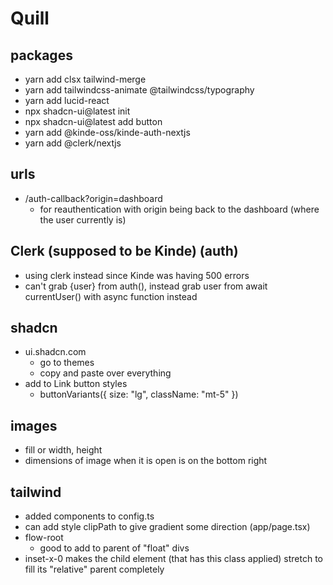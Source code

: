 # Quill

## packages

- yarn add clsx tailwind-merge
- yarn add tailwindcss-animate @tailwindcss/typography
- yarn add lucid-react
- npx shadcn-ui@latest init
- npx shadcn-ui@latest add button
- yarn add @kinde-oss/kinde-auth-nextjs
- yarn add @clerk/nextjs

## urls

- /auth-callback?origin=dashboard
  - for reauthentication with origin being back to the dashboard (where the user currently is)

## Clerk (supposed to be Kinde) (auth)

- using clerk instead since Kinde was having 500 errors
- can't grab {user} from auth(), instead grab user from await currentUser() with async function instead

## shadcn

- ui.shadcn.com
  - go to themes
  - copy and paste over everything
- add to Link button styles
  - buttonVariants({ size: "lg", className: "mt-5" })

## images

- fill or width, height
- dimensions of image when it is open is on the bottom right

## tailwind

- added components to config.ts
- can add style clipPath to give gradient some direction (app/page.tsx)
- flow-root
  - good to add to parent of "float" divs
- inset-x-0 makes the child element (that has this class applied) stretch to fill its "relative" parent completely
